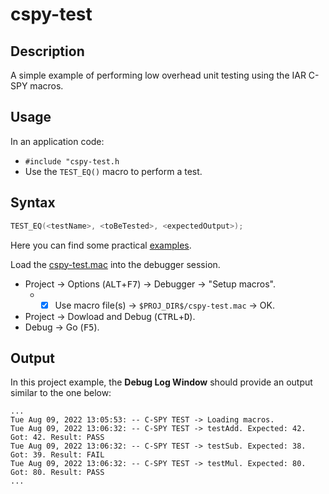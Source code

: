 # cspy-test

## Description
A simple example of performing low overhead unit testing using the IAR C-SPY macros.

## Usage
In an application code:
- `#include "cspy-test.h`
- Use the `TEST_EQ()` macro to perform a test.

## Syntax
```c
TEST_EQ(<testName>, <toBeTested>, <expectedOutput>);
```
Here you can find some practical [examples](app/app.c#L7-L9).

Load the [cspy-test.mac](app/cspy-test.mac) into the debugger session.
- Project → Options (<kbd>ALT</kbd>+<kbd>F7</kbd>) → Debugger → "Setup macros".
   - - [x] Use macro file(s) → `$PROJ_DIR$/cspy-test.mac` → OK.
- Project → Dowload and Debug (<kbd>CTRL</kbd>+<kbd>D</kbd>).
- Debug → Go (<kbd>F5</kbd>).

## Output
In this project example, the __Debug Log Window__ should provide an output similar to the one below:
```
...
Tue Aug 09, 2022 13:05:53: -- C-SPY TEST -> Loading macros. 
Tue Aug 09, 2022 13:06:32: -- C-SPY TEST -> testAdd. Expected: 42. Got: 42. Result: PASS 
Tue Aug 09, 2022 13:06:32: -- C-SPY TEST -> testSub. Expected: 38. Got: 39. Result: FAIL 
Tue Aug 09, 2022 13:06:32: -- C-SPY TEST -> testMul. Expected: 80. Got: 80. Result: PASS 
...
```
